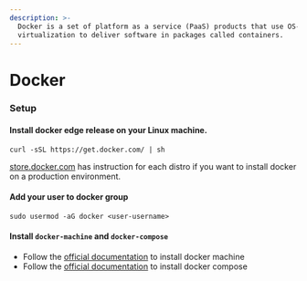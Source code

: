 ```yaml
---
description: >-
  Docker is a set of platform as a service (PaaS) products that use OS-level
  virtualization to deliver software in packages called containers.
---
```


# Docker

### Setup

#### Install docker edge release on your Linux machine. 

```text
curl -sSL https://get.docker.com/ | sh
```

[store.docker.com](https://store.docker.com) has instruction for each distro if you want to install docker on a production environment. 

#### Add your user to docker group

```text
sudo usermod -aG docker <user-username>
```

#### Install `docker-machine` and `docker-compose` 

* Follow the [official documentation](https://docs.docker.com/machine/install-machine/) to install docker machine
* Follow the [official documentation](https://docs.docker.com/compose/install/) to install docker compose



